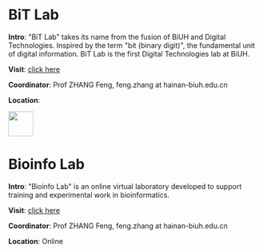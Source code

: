 <img src="https://fzhang.bioinfo-lab.com/img/white.png" height="5">

# BiT Lab

<b>Intro</b>: "BiT Lab" takes its name from the fusion of BiUH and Digital Technologies. 
Inspired by the term "bit (binary digit)", the fundamental unit of digital information.
BiT Lab is the first Digital Technologies lab at BiUH.

<b>Visit</b>: [click here](/BiT_Lab)

<b>Coordinator</b>: Prof ZHANG Feng, feng.zhang at hainan-biuh.edu.cn

<b>Location</b>:

<img src="https://fzhang.bioinfo-lab.com/img/white.png" height="50">

# Bioinfo Lab

<b>Intro</b>: "Bioinfo Lab" is an online virtual laboratory developed to support training and experimental work in bioinformatics.

<b>Visit</b>: [click here](https://www.bioinfo-lab.com/)

<b>Coordinator</b>: Prof ZHANG Feng, feng.zhang at hainan-biuh.edu.cn

<b>Location</b>: Online


